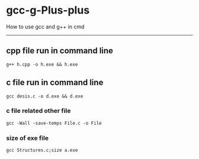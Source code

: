 # gcc-g-Plus-plus
How to use gcc and g++ in cmd 

<hr>

## cpp file run in command line 

```terminal
g++ h.cpp -o h.exe && h.exe
```

## c file run in command line 

```terminal
gcc desis.c -o d.exe && d.exe
```

### c file related other file
```terminal
gcc -Wall -save-temps File.c -o File
```

### size of exe file

```terminal
gcc Structures.c;size a.exe
```
